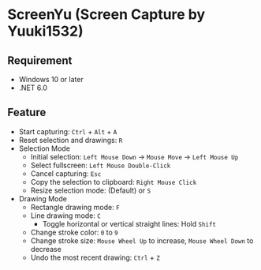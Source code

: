 # ScreenYu (Screen Capture by Yuuki1532)

## Requirement
- Windows 10 or later
- .NET 6.0

## Feature

- Start capturing: `Ctrl` + `Alt` + `A`
- Reset selection and drawings: `R`
- Selection Mode
	- Initial selection: `Left Mouse Down` -> `Mouse Move` -> `Left Mouse Up`
	- Select fullscreen: `Left Mouse Double-Click`
	- Cancel capturing: `Esc` 
	- Copy the selection to clipboard: `Right Mouse Click`
	- Resize selection mode: (Default) or `S`
- Drawing Mode
	- Rectangle drawing mode: `F`
	- Line drawing mode: `C`
		- Toggle horizontal or vertical straight lines: Hold `Shift`
	- Change stroke color: `0` to `9`
	- Change stroke size: `Mouse Wheel Up` to increase, `Mouse Wheel Down` to decrease
	- Undo the most recent drawing: `Ctrl` + `Z`
